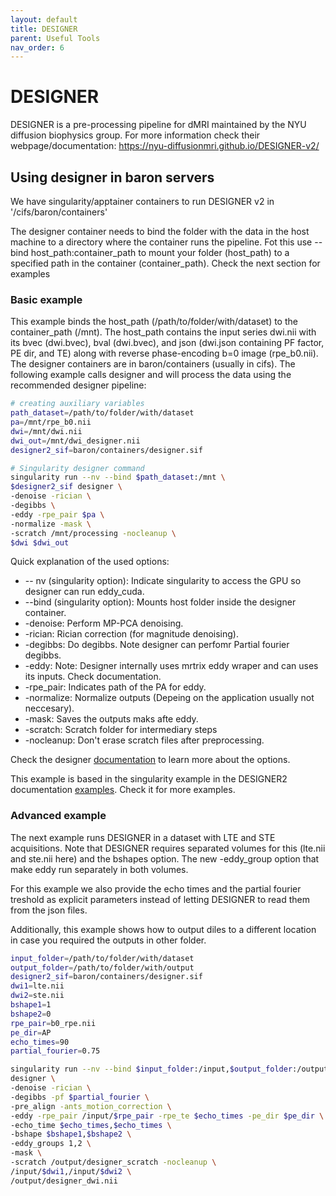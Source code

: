 ```yaml
---
layout: default
title: DESIGNER
parent: Useful Tools
nav_order: 6
---
```


# DESIGNER
DESIGNER is a pre-processing pipeline for dMRI maintained by the NYU diffusion biophysics group. For more information check their webpage/documentation: https://nyu-diffusionmri.github.io/DESIGNER-v2/


## Using designer in baron servers

We have singularity/apptainer containers to run DESIGNER v2 in '/cifs/baron/containers'

The designer container needs to bind the folder with the data in the host machine to a directory where the container runs the pipeline. Fot this use --bind host_path:container_path to mount your folder (host_path) to a specified path in the container (container_path). Check the next section for examples

### Basic example
This example binds the host_path (/path/to/folder/with/dataset) to the container_path (/mnt). The host_path contains the input series dwi.nii with its bvec (dwi.bvec), bval (dwi.bvec), and json (dwi.json containing PF factor, PE dir, and TE) along with reverse phase-encoding b=0 image (rpe_b0.nii). The designer containers are in baron/containers (usually in cifs). The following example calls designer and will process the data using the recommended designer pipeline:

``` bash
# creating auxiliary variables
path_dataset=/path/to/folder/with/dataset
pa=/mnt/rpe_b0.nii
dwi=/mnt/dwi.nii
dwi_out=/mnt/dwi_designer.nii
designer2_sif=baron/containers/designer.sif

# Singularity designer command
singularity run --nv --bind $path_dataset:/mnt \
$designer2_sif designer \
-denoise -rician \
-degibbs \
-eddy -rpe_pair $pa \
-normalize -mask \
-scratch /mnt/processing -nocleanup \
$dwi $dwi_out
```

Quick explanation of the used options:
- -- nv (singularity option): Indicate singularity to access the GPU so designer can run eddy_cuda.
- --bind (singularity option): Mounts host folder inside the designer container.
- -denoise: Perform MP-PCA denoising.
- -rician: Rician correction (for magnitude denoising).
- -degibbs: Do degibbs. Note designer can perfomr Partial fourier degibbs.
- -eddy: Note: Designer internally uses mrtrix eddy wraper and can uses its inputs. Check documentation.
- -rpe_pair: Indicates path of the PA for eddy.
- -normalize: Normalize outputs (Depeing on the application usually not neccesary).
- -mask: Saves the outputs maks afte eddy.
- -scratch: Scratch folder for intermediary steps
- -nocleanup: Don't erase scratch files after preprocessing.

Check the designer [documentation](https://nyu-diffusionmri.github.io/DESIGNER-v2/docs/designer/usage/) to learn more about the options.

This example is based in the singularity example in the DESIGNER2 documentation [examples](https://nyu-diffusionmri.github.io/DESIGNER-v2/docs/designer/examples/). Check it for more examples.

### Advanced example

The next example runs DESIGNER in a dataset with LTE and STE acquisitions. Note that DESIGNER requires separated volumes for this (lte.nii and ste.nii here) and the bshapes option. The new -eddy_group option that make eddy run separately in both volumes.

For this example we also provide the echo times and the partial fourier treshold as explicit parameters instead of letting DESIGNER to read them from the json files. 

Additionally, this example shows how to output diles to a different location in case you required the outputs in other folder.

```bash
input_folder=/path/to/folder/with/dataset
output_folder=/path/to/folder/with/output
designer2_sif=baron/containers/designer.sif
dwi1=lte.nii
dwi2=ste.nii
bshape1=1
bshape2=0
rpe_pair=b0_rpe.nii
pe_dir=AP
echo_times=90
partial_fourier=0.75

singularity run --nv --bind $input_folder:/input,$output_folder:/output $designer_container \
designer \
-denoise -rician \
-degibbs -pf $partial_fourier \
-pre_align -ants_motion_correction \
-eddy -rpe_pair /input/$rpe_pair -rpe_te $echo_times -pe_dir $pe_dir \
-echo_time $echo_times,$echo_times \
-bshape $bshape1,$bshape2 \
-eddy_groups 1,2 \
-mask \
-scratch /output/designer_scratch -nocleanup \
/input/$dwi1,/input/$dwi2 \
/output/designer_dwi.nii
```